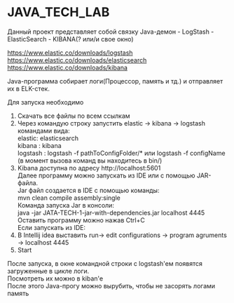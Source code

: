 # JAVA_TECH_LAB

Данный проект представляет собой связку
Java-демон  -   LogStash    -   ElasticSearch   -   KIBANA(? или/и свое окно)

https://www.elastic.co/downloads/logstash  
https://www.elastic.co/downloads/elasticsearch  
https://www.elastic.co/downloads/kibana

Java-программа собирает логи(Процессор, память и тд.) и отправляет их в ELK-стек.

Для запуска необходимо  
1) Скачать все файлы по всем ссылкам  
2) Через командую строку запустить elastic -> kibana -> logstash командами вида:  
elastic:      elasticsearch    
kibana :      kibana  
logstash :    logstash -f pathToConfigFolder/*   или logstash -f configName  
(в момент вызова команд вы находитесь в bin/)  
3) Kibana доступна по адресу http://localhost:5601  
Далее программу можно запускать из IDE или с помощью JAR-файла.  
Jar файл создается в IDE с помощью команды:  
mvn clean compile assembly:single  
Команда запуска Jar в консоли:  
java -jar JATA-TECH-1-jar-with-dependencies.jar localhost 4445  
Оставить программу можно нажав Ctrl+C  
Если запускать из IDE:  
4) В Intellij idea выставить run-> edit configurations -> program agruments -> localhost 4445  
5) Start  
  
После запуска, в окне командной строки с logstash'eм появятся загруженные в цикле логи.  
Посмотреть их можно в kiban'e  
После этого Java-прогу можно вырубить, чтобы не засорять логами память  

